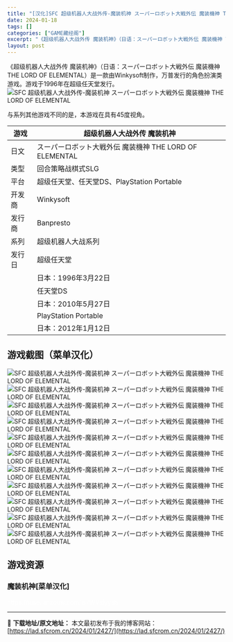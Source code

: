 ```yaml
---
title: "[汉化]SFC 超级机器人大战外传-魔装机神 スーパーロボット大戦外伝 魔装機神 THE LORD OF ELEMENTAL 免费下载"
date: 2024-01-18
tags: []
categories: ["GAME藏经阁"]
excerpt: "《超级机器人大战外传 魔装机神》（日语：スーパーロボット大戦外伝 魔装機神 THE LORD OF ELEMENTAL）是一款由Winkysoft制作，万普发行的角色扮演类游戏。游戏于1996年在超级任天堂发行。 与系列其他游戏不同的是，本游戏在具有45度视角。 游戏 超级机器人大战外传 魔装机神 &hellip;"
layout: post
---
```


<div></div>
《超级机器人大战外传 魔装机神》（日语：スーパーロボット大戦外伝 魔装機神 THE LORD OF ELEMENTAL）是一款由Winkysoft制作，万普发行的角色扮演类游戏。游戏于1996年在超级任天堂发行。

<img style="display: block; margin-left: auto; margin-right: auto;" title="SFC 超级机器人大战外传-魔装机神 游戏封面" src="https://lad.sfcrom.cn/wp-content/uploads/2024/01/20240117_65a7ed9856d3c.jpg" alt="SFC 超级机器人大战外传-魔装机神 スーパーロボット大戦外伝 魔装機神 THE LORD OF ELEMENTAL" />

与系列其他游戏不同的是，本游戏在具有45度视角。
<table>
<thead>
<tr>
<th>游戏</th>
<th>超级机器人大战外传 魔装机神</th>
</tr>
</thead>
<tbody>
<tr>
<td>日文</td>
<td>スーパーロボット大戦外伝 魔装機神 THE LORD OF ELEMENTAL</td>
</tr>
<tr>
<td>类型</td>
<td>回合策略战棋式SLG</td>
</tr>
<tr>
<td>平台</td>
<td>超级任天堂、任天堂DS、PlayStation Portable</td>
</tr>
<tr>
<td>开发商</td>
<td>Winkysoft</td>
</tr>
<tr>
<td>发行商</td>
<td>Banpresto</td>
</tr>
<tr>
<td>系列</td>
<td>超级机器人大战系列</td>
</tr>
<tr>
<td>发行日</td>
<td>超级任天堂</td>
</tr>
<tr>
<td></td>
<td>日本：1996年3月22日</td>
</tr>
<tr>
<td></td>
<td>任天堂DS</td>
</tr>
<tr>
<td></td>
<td>日本：2010年5月27日</td>
</tr>
<tr>
<td></td>
<td>PlayStation Portable</td>
</tr>
<tr>
<td></td>
<td>日本：2012年1月12日</td>
</tr>
</tbody>
</table>
<a name="ci_title0"></a>
<h2>游戏截图（菜单汉化）</h2>
<img style="display: block; margin-left: auto; margin-right: auto;" title="SFC 超级机器人大战外传-魔装机神 菜单汉化 游戏截图" src="https://lad.sfcrom.cn/wp-content/uploads/2024/01/20240117_65a7ed9872c7c.jpg" alt="SFC 超级机器人大战外传-魔装机神 スーパーロボット大戦外伝 魔装機神 THE LORD OF ELEMENTAL" />
<img style="display: block; margin-left: auto; margin-right: auto;" title="SFC 超级机器人大战外传-魔装机神 菜单汉化 游戏截图" src="https://lad.sfcrom.cn/wp-content/uploads/2024/01/20240117_65a7ed9891d8d.jpg" alt="SFC 超级机器人大战外传-魔装机神 スーパーロボット大戦外伝 魔装機神 THE LORD OF ELEMENTAL" />
<img style="display: block; margin-left: auto; margin-right: auto;" title="SFC 超级机器人大战外传-魔装机神 菜单汉化 游戏截图" src="https://lad.sfcrom.cn/wp-content/uploads/2024/01/20240117_65a7ed98ae043.jpg" alt="SFC 超级机器人大战外传-魔装机神 スーパーロボット大戦外伝 魔装機神 THE LORD OF ELEMENTAL" />
<img style="display: block; margin-left: auto; margin-right: auto;" title="SFC 超级机器人大战外传-魔装机神 菜单汉化 游戏截图" src="https://lad.sfcrom.cn/wp-content/uploads/2024/01/20240117_65a7ed98ce44f.jpg" alt="SFC 超级机器人大战外传-魔装机神 スーパーロボット大戦外伝 魔装機神 THE LORD OF ELEMENTAL" />
<img style="display: block; margin-left: auto; margin-right: auto;" title="SFC 超级机器人大战外传-魔装机神 菜单汉化 游戏截图" src="https://lad.sfcrom.cn/wp-content/uploads/2024/01/20240117_65a7ed98edeed.jpg" alt="SFC 超级机器人大战外传-魔装机神 スーパーロボット大戦外伝 魔装機神 THE LORD OF ELEMENTAL" />
<img style="display: block; margin-left: auto; margin-right: auto;" title="SFC 超级机器人大战外传-魔装机神 菜单汉化 游戏截图" src="https://lad.sfcrom.cn/wp-content/uploads/2024/01/20240117_65a7ed9922e5d.jpg" alt="SFC 超级机器人大战外传-魔装机神 スーパーロボット大戦外伝 魔装機神 THE LORD OF ELEMENTAL" />
<img style="display: block; margin-left: auto; margin-right: auto;" title="SFC 超级机器人大战外传-魔装机神 菜单汉化 游戏截图" src="https://lad.sfcrom.cn/wp-content/uploads/2024/01/20240117_65a7ed993c234.jpg" alt="SFC 超级机器人大战外传-魔装机神 スーパーロボット大戦外伝 魔装機神 THE LORD OF ELEMENTAL" />
<img style="display: block; margin-left: auto; margin-right: auto;" title="SFC 超级机器人大战外传-魔装机神 菜单汉化 游戏截图" src="https://lad.sfcrom.cn/wp-content/uploads/2024/01/20240117_65a7ed9958fa4.jpg" alt="SFC 超级机器人大战外传-魔装机神 スーパーロボット大戦外伝 魔装機神 THE LORD OF ELEMENTAL" />
<img style="display: block; margin-left: auto; margin-right: auto;" title="SFC 超级机器人大战外传-魔装机神 菜单汉化 游戏截图" src="https://lad.sfcrom.cn/wp-content/uploads/2024/01/20240117_65a7ed9976fab.jpg" alt="SFC 超级机器人大战外传-魔装机神 スーパーロボット大戦外伝 魔装機神 THE LORD OF ELEMENTAL" />
<img style="display: block; margin-left: auto; margin-right: auto;" title="SFC 超级机器人大战外传-魔装机神 菜单汉化 游戏截图" src="https://lad.sfcrom.cn/wp-content/uploads/2024/01/20240117_65a7ed999660a.jpg" alt="SFC 超级机器人大战外传-魔装机神 スーパーロボット大戦外伝 魔装機神 THE LORD OF ELEMENTAL" />
<img style="display: block; margin-left: auto; margin-right: auto;" title="SFC 超级机器人大战外传-魔装机神 菜单汉化 游戏截图" src="https://lad.sfcrom.cn/wp-content/uploads/2024/01/20240117_65a7ed99b4779.jpg" alt="SFC 超级机器人大战外传-魔装机神 スーパーロボット大戦外伝 魔装機神 THE LORD OF ELEMENTAL" />

<a name="ci_title1"></a>
<h2>游戏资源</h2>
<a name="ci_title2"></a>
<h3>魔装机神[菜单汉化]</h3>
<span style="color: #ffffff;">https://juse.lanzouw.com/is7WVxiyysh</span>

---
📖 **下载地址/原文地址：** 本文最初发布于我的博客网站：[https://lad.sfcrom.cn/2024/01/2427/](https://lad.sfcrom.cn/2024/01/2427/)

